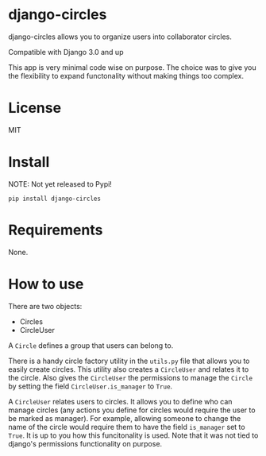 # django-circles
django-circles allows you to organize users into collaborator circles.

Compatible with Django 3.0 and up


This app is very minimal code wise on purpose.
The choice was to give you the flexibility to
expand functonality without making things too complex.

# License

MIT

# Install

NOTE: Not yet released to Pypi!

`pip install django-circles`

# Requirements

None.

# How to use

There are two objects:

- Circles
- CircleUser

A `Circle` defines a group that users can belong to.

There is a handy circle factory utility in the `utils.py` file
that allows you to easily create circles. This utility also
creates a `CircleUser` and relates it to the circle. Also gives
the `CircleUser` the permissions to manage the `Circle` by setting
the field `CircleUser.is_manager` to `True`.

A `CircleUser` relates users to circles. It allows you
to define who can manage circles (any actions you define
for circles would require the user to be marked as manager).
For example, allowing someone to change the name of the circle would
require them to have the field `is_manager` set to `True`.
It is up to you how this funcitonality is used.
Note that it was not tied to django's permissions functionality
on purpose.